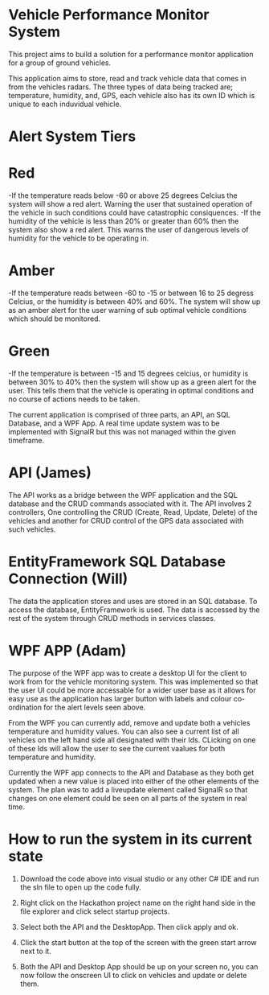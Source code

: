 # Vehicle Performance Monitor System

This project aims to build a solution for a performance monitor application for a group of ground vehicles.

This application aims to store, read and track vehicle data that comes in from the vehicles radars. The three types of data being tracked are; temperature, humidity, and, GPS, each vehicle also has its own ID which is unique to each induvidual vehicle. 

# Alert System Tiers
# Red
-If the temperature reads below -60 or above 25 degrees Celcius the system will show a red alert. Warning the user that sustained operation of the vehicle in such conditions could have catastrophic consiquences. 
-If the humidity of the vehicle is less than 20% or greater than 60% then the system also show a red alert. This warns the user of dangerous levels of humidity for the vehicle to be operating in. 

# Amber 
-If the temperature reads between -60 to -15 or between 16 to 25 degress Celcius, or the humidity is between 40% and 60%. The system will show up as an amber alert for the user warning of sub optimal vehicle conditions which should be monitored. 

# Green
-If the temperature is between -15 and 15 degrees celcius, or humidity is between 30% to 40% then the system will show up as a green alert for the user. This tells them that the vehicle is operating in optimal conditions and no course of actions needs to be taken.

The current application is comprised of three parts, an API, an SQL Database, and a WPF App. A real time update system was to be implemented with SignalR but this was not managed within the given timeframe.

# API (James)
The API works as a bridge between the WPF application and the SQL database and the CRUD commands associated with it. The API involves 2 controllers, One controlling the CRUD (Create, Read, Update, Delete) of the vehicles and another for CRUD control of the GPS data associated with such vehicles.

# EntityFramework SQL Database Connection (Will)
The data the application stores and uses are stored in an SQL database. To access the database, EntityFramework is used. The data is accessed by the rest of the system through CRUD methods in services classes.


# WPF APP (Adam)
The purpose of the WPF app was to create a desktop UI for the client to work from for the vehicle monitoring system. This was implemented so that the user UI could be more accessable for a wider user base as it allows for easy use as the application  has larger button with labels and colour co-ordination for the alert levels seen above. 

From the WPF you can currently add, remove and update both a vehicles temperature and humidity values. You can also see a current list of all vehicles on the left hand side all designated with their Ids. CLicking on one of these Ids will allow the user to see the current vaalues for both temperature and humidity.

Currently the WPF app connects to the API and Database as they both get updated when a new value is placed into either of the other elements of the system. The plan was to add a liveupdate element called SignalR so that changes on one element could be seen on all parts of the system in real time.

# How to run the system in its current state

1. Download the code above into visual studio or any other C# IDE and run the sln file to open up the code fully.

2. Right click on the Hackathon project name on the right hand side in the file explorer and click select startup projects. 

3. Select both the API and the DesktopApp. Then click apply and ok.

4. Click the start button at the top of the screen with the green start arrow next to it.

5. Both the API and Desktop App should be up on your screen no, you can now follow the onscreen UI to click on vehicles and update or delete them.  






